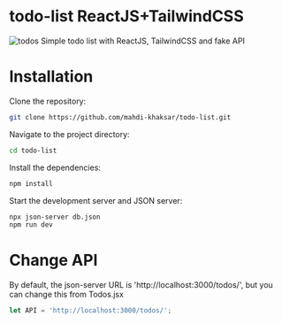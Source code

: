 # todo-list ReactJS+TailwindCSS
![todos](https://nikanwp.com/wp-content/uploads/2024/07/simple-todo.gif)
Simple todo list with ReactJS, TailwindCSS and fake API
# Installation
Clone the repository:
```bash 
git clone https://github.com/mahdi-khaksar/todo-list.git
```
Navigate to the project directory:
```bash
cd todo-list
```
Install the dependencies:
```bash
npm install
```
Start the development server and JSON server:
```bash
npx json-server db.json
npm run dev
```
# Change API
By default, the json-server URL is 'http://localhost:3000/todos/', but you can change this from Todos.jsx
```javascript
let API = 'http://localhost:3000/todos/';
```



